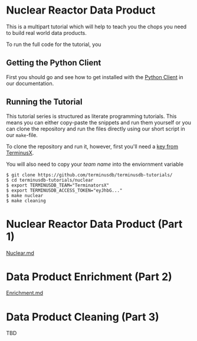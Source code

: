 # Nuclear Reactor Data Product

This is a multipart tutorial which will help to teach you the chops
you need to build real world data products.

To run the full code for the tutorial, you

## Getting the Python Client

First you should go and see how to get installed with the [Python Client](https://docs.terminusdb.com/v10.0/#/terminusx/start-with-a-client) in our documentation.

## Running the Tutorial

This tutorial series is structured as literate programming
tutorials. This means you can either copy-paste the snippets and run
them yourself or you can clone the repository and run the files
directly using our short script in our `make`-file.

To clone the repository and run it, however, first you'll need a [key from
TerminusX](https://docs.terminusdb.com/v10.0/#/terminusx/get-your-api-key).

You will also need to copy your *team name* into the enviornment variable

```shell
$ git clone https://github.com/terminusdb/terminusdb-tutorials/
$ cd terminusdb-tutorials/nuclear
$ export TERMINUSDB_TEAM="TerminatorsX"
$ export TERMINUSDB_ACCESS_TOKEN="eyJhbG..."
$ make nuclear
$ make cleaning
```

# Nuclear Reactor Data Product (Part 1)

[Nuclear.md](./nuclear.md)

# Data Product Enrichment (Part 2)

[Enrichment.md](./enrichment.md)

# Data Product Cleaning (Part 3)

TBD
